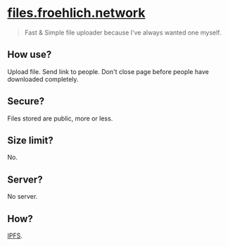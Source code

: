 # [files.froehlich.network](https://files.froehlich.network)

> Fast & Simple file uploader because I've always wanted one myself.

## How use?

Upload file. Send link to people. Don't close page before people have downloaded completely.

## Secure?

Files stored are public, more or less.

## Size limit?

No.

## Server?

No server.

## How?

[IPFS](https://ipfs.io/).